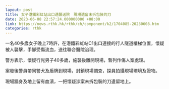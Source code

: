 ```yaml
---
layout: post
title: 女子港鐵彩虹站出口遇襲送院　現場遺留未拆包裝的刀
date: 2023-06-08 22:57:24.000000000 +08:00
link: https://news.rthk.hk/rthk/ch/component/k2/1704085-20230608.htm
categories: rthk
---
```


一名40多歲女子晚上7時許，在港鐵彩虹站C1出口連接的行人隧道樓梯位置，懷疑被人襲擊，手腳受傷流血，送往聯合醫院治理。

警方表示，懷疑行兇男子40多歲，施襲後離開現場，暫列作傷人案處理。

案發後警員帶同警犬及盾牌到現場，封鎖現場調查，探員拍攝現場環境及證物。

現場牆身及地上留有血漬，一把懷疑涉案未拆包裝的刀遺留地上。
